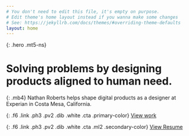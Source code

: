 ```yaml
---
# You don't need to edit this file, it's empty on purpose.
# Edit theme's home layout instead if you wanna make some changes
# See: https://jekyllrb.com/docs/themes/#overriding-theme-defaults
layout: home
---
```

{: .hero .mt5-ns}
# Solving problems by designing products aligned to human need.

{: .mb4}
Nathan Roberts helps shape digital products as a designer at Experian in Costa Mesa, California.

{: .f6 .link .ph3 .pv2 .dib .white .cta .primary-color}
[View work](/work/)

{: .f6 .link .ph3 .pv2 .dib .white .cta .ml2 .secondary-color}
[View Resume](/assets/docs/nathan_roberts_resume.pdf)
